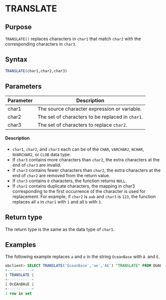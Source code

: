 # TRANSLATE

## Purpose

`TRANSLATE()` replaces characters in `char1` that match `char2` with the corresponding characters in `char3`.

## Syntax

```sql
TRANSLATE(char1,char2,char3)
```

## Parameters

| Parameter | Description |
|-------|-------------------------|
| char1 | The source character expression or variable.  |
| char2 | The set of characters to be replaced in `char1`.  |
| char3 | The set of characters to replace `char2`.  |

  <main id="notice" type='explain'>
    <h4>Description</h4>
    <ul>
    <li><code>char1</code>, <code>char2</code>, and <code>char3</code> each can be of the <code>CHAR</code>, <code>VARCHAR2</code>, <code>NCHAR</code>, <code>NVARCHAR2</code>, or <code>CLOB</code> data type. </li>
    <li>If <code>char3</code> contains more characters than <code>char2</code>, the extra characters at the end of <code>char3</code> are invalid. </li>
    <li>If <code>char3</code> contains fewer characters than <code>char2</code>, the extra characters at the end of <code>char2</code> are removed from the return value. </li>
    <li>If <code>char3</code> contains <code>0</code> characters, the function returns <code>NULL</code>. </li>
    <li>If <code>char2</code> contains duplicate characters, the mapping in char3 corresponding to the first occurrence of the character is used for replacement. For example, if <code>char2</code> is <code>aab</code> and <code>char3</code> is <code>123</code>, the function replaces all <code>a</code> in <code>char1</code> with <code>1</code> and all <code>b</code> with <code>3</code>. </li>
    </ul>
  </main>

## Return type

The return type is the same as the data type of `char1`.

## Examples

The following example replaces `a` and `e` in the string `OceanBase` with `A `and `E`.

```sql
obclient> SELECT TRANSLATE('OceanBase','ae','AE') "TRANSLATE" FROM DUAL;
+-----------+
| TRANSLATE |
+-----------+
| OcEAnBAsE |
+-----------+
1 row in set
```
